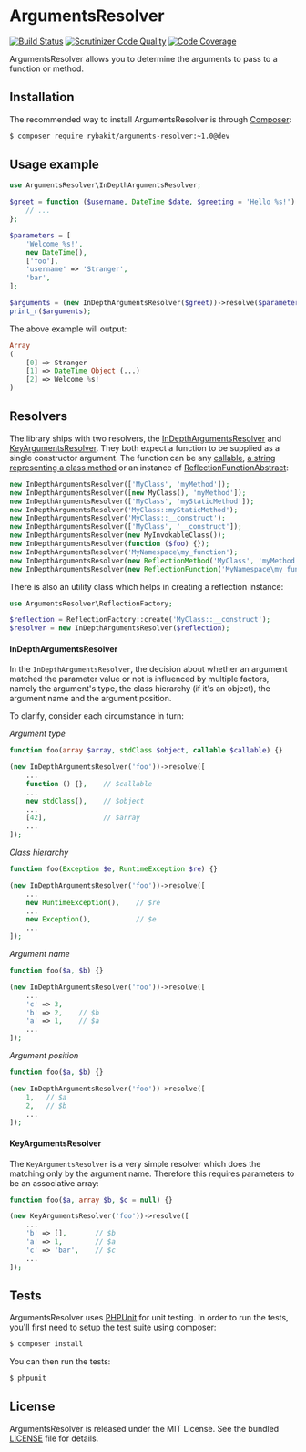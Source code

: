 ArgumentsResolver
=================
[![Build Status](https://secure.travis-ci.org/rybakit/arguments-resolver.svg?branch=master)](http://travis-ci.org/rybakit/arguments-resolver)
[![Scrutinizer Code Quality](https://scrutinizer-ci.com/g/rybakit/arguments-resolver/badges/quality-score.png?b=master)](https://scrutinizer-ci.com/g/rybakit/arguments-resolver/?branch=master)
[![Code Coverage](https://scrutinizer-ci.com/g/rybakit/arguments-resolver/badges/coverage.png?b=master)](https://scrutinizer-ci.com/g/rybakit/arguments-resolver/?branch=master)

ArgumentsResolver allows you to determine the arguments to pass to a function or method.


## Installation

The recommended way to install ArgumentsResolver is through [Composer](http://getcomposer.org):

```sh
$ composer require rybakit/arguments-resolver:~1.0@dev
```


## Usage example

```php
use ArgumentsResolver\InDepthArgumentsResolver;

$greet = function ($username, DateTime $date, $greeting = 'Hello %s!') {
    // ...
};

$parameters = [
    'Welcome %s!',
    new DateTime(),
    ['foo'],
    'username' => 'Stranger',
    'bar',
];

$arguments = (new InDepthArgumentsResolver($greet))->resolve($parameters);
print_r($arguments);
```

The above example will output:

```php
Array
(
    [0] => Stranger
    [1] => DateTime Object (...)
    [2] => Welcome %s!
)
```


## Resolvers

The library ships with two resolvers, the [InDepthArgumentsResolver](#indepthargumentsresolver) and [KeyArgumentsResolver](#keyargumentsresolver).
They both expect a function to be supplied as a single constructor argument. The function can be any [callable](http://php.net/manual/en/language.types.callable.php), [a string representing a class method](http://php.net/manual/en/reflectionmethod.construct.php#refsect1-reflectionmethod.construct-parameters) or an instance of [ReflectionFunctionAbstract](http://php.net/manual/en/class.reflectionfunctionabstract.php):

```php
new InDepthArgumentsResolver(['MyClass', 'myMethod']);
new InDepthArgumentsResolver([new MyClass(), 'myMethod']);
new InDepthArgumentsResolver(['MyClass', 'myStaticMethod']);
new InDepthArgumentsResolver('MyClass::myStaticMethod');
new InDepthArgumentsResolver('MyClass::__construct');
new InDepthArgumentsResolver(['MyClass', '__construct']);
new InDepthArgumentsResolver(new MyInvokableClass());
new InDepthArgumentsResolver(function ($foo) {});
new InDepthArgumentsResolver('MyNamespace\my_function');
new InDepthArgumentsResolver(new ReflectionMethod('MyClass', 'myMethod'));
new InDepthArgumentsResolver(new ReflectionFunction('MyNamespace\my_function'));
```

There is also an utility class which helps in creating a reflection instance:

```php
use ArgumentsResolver\ReflectionFactory;

$reflection = ReflectionFactory::create('MyClass::__construct');
$resolver = new InDepthArgumentsResolver($reflection);
```


#### InDepthArgumentsResolver

In the `InDepthArgumentsResolver`, the decision about whether an argument matched the parameter value or not
is influenced by multiple factors, namely the argument's type, the class hierarchy (if it's an object),
the argument name and the argument position.

To clarify, consider each circumstance in turn:

*Argument type*

```php
function foo(array $array, stdClass $object, callable $callable) {}

(new InDepthArgumentsResolver('foo'))->resolve([
    ...
    function () {},    // $callable
    ...
    new stdClass(),    // $object
    ...
    [42],              // $array
    ...
]);
```

*Class hierarchy*

```php
function foo(Exception $e, RuntimeException $re) {}

(new InDepthArgumentsResolver('foo'))->resolve([
    ...
    new RuntimeException(),    // $re
    ...
    new Exception(),           // $e
    ...
]);
```

*Argument name*

```php
function foo($a, $b) {}

(new InDepthArgumentsResolver('foo'))->resolve([
    ...
    'c' => 3,
    'b' => 2,    // $b
    'a' => 1,    // $a
    ...
]);
```

*Argument position*

```php
function foo($a, $b) {}

(new InDepthArgumentsResolver('foo'))->resolve([
    1,   // $a
    2,   // $b
    ...
]);
```

#### KeyArgumentsResolver

The `KeyArgumentsResolver` is a very simple resolver which does the matching only by the argument name.
Therefore this requires parameters to be an associative array:

```php
function foo($a, array $b, $c = null) {}

(new KeyArgumentsResolver('foo'))->resolve([
    ...
    'b' => [],       // $b
    'a' => 1,        // $a
    'c' => 'bar',    // $c
    ...
]);
```


## Tests

ArgumentsResolver uses [PHPUnit](http://phpunit.de) for unit testing.
In order to run the tests, you'll first need to setup the test suite using composer:

```sh
$ composer install
```

You can then run the tests:

```sh
$ phpunit
```


## License

ArgumentsResolver is released under the MIT License. See the bundled [LICENSE](LICENSE) file for details.
